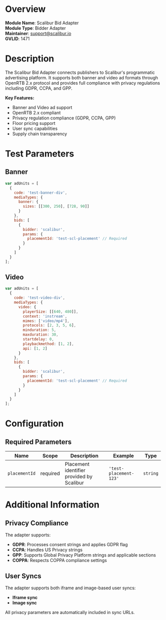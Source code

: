 # Overview

**Module Name**: Scalibur Bid Adapter  
**Module Type**: Bidder Adapter  
**Maintainer**: support@scalibur.io  
**GVLID**: 1471

# Description

The Scalibur Bid Adapter connects publishers to Scalibur's programmatic advertising platform. It supports both banner and video ad formats through OpenRTB 2.x protocol and provides full compliance with privacy regulations including GDPR, CCPA, and GPP.

**Key Features:**
- Banner and Video ad support
- OpenRTB 2.x compliant
- Privacy regulation compliance (GDPR, CCPA, GPP)
- Floor pricing support
- User sync capabilities
- Supply chain transparency

# Test Parameters

## Banner

```javascript
var adUnits = [
  {
    code: 'test-banner-div',
    mediaTypes: {
      banner: {
        sizes: [[300, 250], [728, 90]]
      }
    },
    bids: [
      {
        bidder: 'scalibur',
        params: {
          placementId: 'test-scl-placement' // Required
        }
      }
    ]
  }
];
```

## Video

```javascript
var adUnits = [
  {
    code: 'test-video-div', 
    mediaTypes: {
      video: {
        playerSize: [[640, 480]],
        context: 'instream',
        mimes: ['video/mp4'],
        protocols: [2, 3, 5, 6],
        minduration: 5,
        maxduration: 30,
        startdelay: 0,
        playbackmethod: [1, 2],
        api: [1, 2]
      }
    },
    bids: [
      {
        bidder: 'scalibur',
        params: {
          placementId: 'test-scl-placement' // Required
        }
      }
    ]
  }
];
```

# Configuration
## Required Parameters

| Name | Scope | Description | Example | Type |
| --- | --- | --- | --- | --- |
| `placementId` | required | Placement identifier provided by Scalibur | `'test-placement-123'` | `string` |

# Additional Information
## Privacy Compliance
The adapter supports:
- **GDPR**: Processes consent strings and applies GDPR flag
- **CCPA**: Handles US Privacy strings
- **GPP**: Supports Global Privacy Platform strings and applicable sections
- **COPPA**: Respects COPPA compliance settings

## User Syncs
The adapter supports both iframe and image-based user syncs:
- **Iframe sync**
- **Image sync**

All privacy parameters are automatically included in sync URLs.

